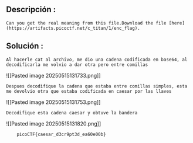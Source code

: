 ## Descripción :
	Can you get the real meaning from this file.Download the file [here](https://artifacts.picoctf.net/c_titan/1/enc_flag).
## Solución :
```
Al hacerle cat al archivo, me dio una cadena codificada en base64, al decodificarla me volvio a dar otra pero entre comillas 
```

![[Pasted image 20250515131733.png]]
```
Despues decodifique la cadena que estaba entre comillas simples, esta me devolvio otra que estaba codificada en caesar por las llaves 
```


![[Pasted image 20250515131753.png]]

```
Decodifique esta cadena caesar y obtuve la bandera 
```

![[Pasted image 20250515131820.png]]

```
	picoCTF{caesar_d3cr9pt3d_ea60e00b}
```

